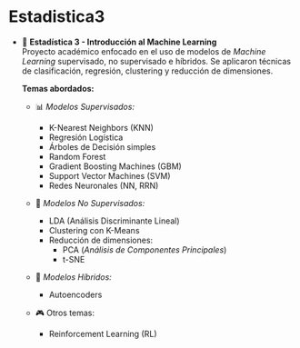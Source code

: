 # Estadistica3

- 🔹 **Estadística 3 - Introducción al Machine Learning**  
  Proyecto académico enfocado en el uso de modelos de *Machine Learning* supervisado, no supervisado e híbridos. Se aplicaron técnicas de clasificación, regresión, clustering y reducción de dimensiones.  

  **Temas abordados:**

  - 📊 *Modelos Supervisados:*  
    - K-Nearest Neighbors (KNN)  
    - Regresión Logística  
    - Árboles de Decisión simples  
    - Random Forest  
    - Gradient Boosting Machines (GBM)  
    - Support Vector Machines (SVM)  
    - Redes Neuronales (NN, RRN)  

  - 🧠 *Modelos No Supervisados:*  
    - LDA (Análisis Discriminante Lineal)  
    - Clustering con K-Means  
    - Reducción de dimensiones:  
      - PCA (*Análisis de Componentes Principales*)  
      - t-SNE  

  - 🤖 *Modelos Híbridos:*  
    - Autoencoders  

  - 🎮 Otros temas:  
    - Reinforcement Learning (RL)
